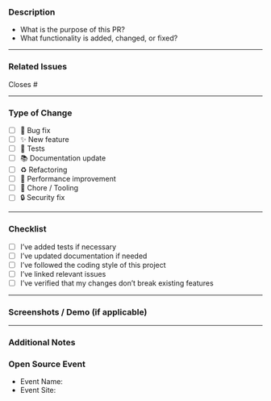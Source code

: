 <!--
Thank you for your contribution!
Please fill out the following information to help us review your pull request.
-->

### Description

<!-- Describe your changes in detail -->
- What is the purpose of this PR?
- What functionality is added, changed, or fixed?

---

### Related Issues

<!-- Link to related issues, e.g. Fixes #123 or Closes #456 -->
Closes #

---

### Type of Change

<!-- Please check all relevant options -->

- [ ] 🐛 Bug fix  
- [ ] ✨ New feature  
- [ ] 🧪 Tests  
- [ ] 📚 Documentation update  
- [ ] ♻️ Refactoring  
- [ ] 🚀 Performance improvement  
- [ ] 🧹 Chore / Tooling  
- [ ] 🔒 Security fix  

---

### Checklist

- [ ] I’ve added tests if necessary  
- [ ] I’ve updated documentation if needed  
- [ ] I’ve followed the coding style of this project  
- [ ] I’ve linked relevant issues  
- [ ] I’ve verified that my changes don’t break existing features  

---

### Screenshots / Demo (if applicable)

<!-- Add screenshots or a brief demo GIF/video for UI changes -->

---

### Additional Notes

<!-- Anything else the reviewer should know -->

### Open Source Event

<!-- If you are participating in an open source event, please fill out the following information. -->

- Event Name:
- Event Site:
